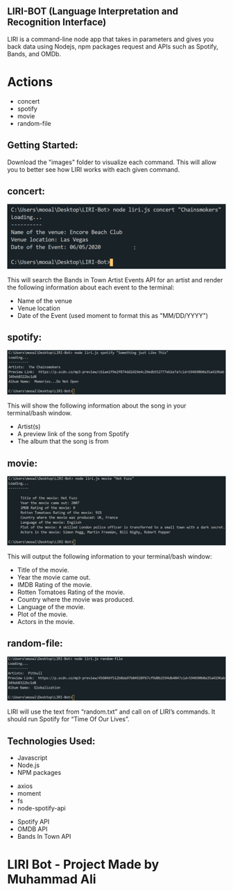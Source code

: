 ## LIRI-BOT (Language Interpretation and Recognition Interface)

LIRI is a command-line node app that takes in parameters and gives you back data using Nodejs, npm packages request and APIs such as Spotify, Bands, and OMDb.

# Actions
-	concert
-	spotify
-	movie
-	random-file

## Getting Started: 
Download the "images" folder to visualize each command. 
This will allow you to better see how LIRI works with each given command. 


## concert:

![Screen shot](images/concert.png)


This will search the Bands in Town Artist Events API for an artist and render the following information about each event to the terminal:

-	Name of the venue
-	Venue location
-	Date of the Event (used moment to format this as "MM/DD/YYYY")

## spotify:

![Screen shot](images/spotify.png)

This will show the following information about the song in your terminal/bash window.

-	Artist(s)
-	A preview link of the song from Spotify
-	The album that the song is from

## movie:

![Screen shot](images/movie.png)

This will output the following information to your terminal/bash window:
-	Title of the movie.
-	Year the movie came out.
-	IMDB Rating of the movie.
-	Rotten Tomatoes Rating of the movie.
-	Country where the movie was produced.
-	Language of the movie.
-	Plot of the movie.
-	Actors in the movie.

## random-file:

![Screen shot](images/random-file.png)

LIRI will use the text from “random.txt” and call on of LIRI’s commands. 
It should run Spotify for “Time Of Our Lives”. 

## Technologies Used:

* Javascript
* Node.js
* NPM packages
 -	axios
 -	moment
 -	fs
 -	node-spotify-api
* Spotify API
* OMDB API
* Bands In Town API

# LIRI Bot - Project Made by Muhammad Ali
